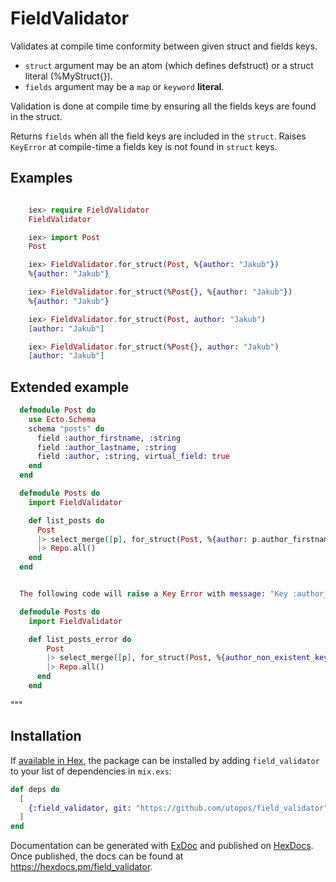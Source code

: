 # FieldValidator

Validates at compile time conformity between given struct and fields keys.

- `struct` argument may be an atom (which defines defstruct) or a struct literal (%MyStruct{}).
- `fields` argument may be a `map` or `keyword` **literal**.

Validation is done at compile time by ensuring all the fields keys are found in the struct.

Returns `fields` when all the field keys are included in the `struct`.
Raises `KeyError` at compile-time a fields key is not found in `struct` keys.

## Examples

```elixir

    iex> require FieldValidator
    FieldValidator

    iex> import Post
    Post

    iex> FieldValidator.for_struct(Post, %{author: "Jakub"})
    %{author: "Jakub"}

    iex> FieldValidator.for_struct(%Post{}, %{author: "Jakub"})
    %{author: "Jakub"}

    iex> FieldValidator.for_struct(Post, author: "Jakub")
    [author: "Jakub"]

    iex> FieldValidator.for_struct(%Post{}, author: "Jakub")
    [author: "Jakub"]  
```

## Extended example

```elixir
  defmodule Post do
    use Ecto.Schema
    schema "posts" do
      field :author_firstname, :string
      field :author_lastname, :string
      field :author, :string, virtual_field: true
    end
  end

  defmodule Posts do
    import FieldValidator

    def list_posts do
      Post
      |> select_merge([p], for_struct(Post, %{author: p.author_firstname <> " " <> p.author_lastname}))
      |> Repo.all()
    end
  end


  The following code will raise a Key Error with message: "Key :author_non_existent_key not found in Post"

  defmodule Posts do
    import FieldValidator

    def list_posts_error do
        Post
        |> select_merge([p], for_struct(Post, %{author_non_existent_key: "some value"}))
        |> Repo.all()
      end
    end
```
"""

## Installation

If [available in Hex](https://hex.pm/docs/publish), the package can be installed
by adding `field_validator` to your list of dependencies in `mix.exs`:

```elixir
def deps do
  [
    {:field_validator, git: "https://github.com/utopos/field_validator"}
  ]
end
```

Documentation can be generated with [ExDoc](https://github.com/elixir-lang/ex_doc)
and published on [HexDocs](https://hexdocs.pm). Once published, the docs can
be found at <https://hexdocs.pm/field_validator>.

